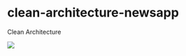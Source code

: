 # clean-architecture-newsapp
Clean Architecture

![](https://media.giphy.com/media/nbrvfRvkpaui56wZST/giphy.gif)

